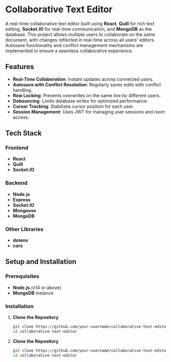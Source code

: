 # Collaborative Text Editor

A real-time collaborative text editor built using **React**, **Quill** for rich text editing, **Socket.IO** for real-time communication, and **MongoDB** as the database. This project allows multiple users to collaborate on the same document, with changes reflected in real-time across all users' editors. Autosave functionality and conflict management mechanisms are implemented to ensure a seamless collaborative experience.

## Features

- **Real-Time Collaboration**: Instant updates across connected users.
- **Autosave with Conflict Resolution**: Regularly saves edits with conflict handling.
- **Row Locking**: Prevents overwrites on the same line by different users.
- **Debouncing**: Limits database writes for optimized performance.
- **Cursor Tracking**: Stabilizes cursor position for each user.
- **Session Management**: Uses JWT for managing user sessions and room access.

## Tech Stack

### Frontend
- **React**
- **Quill**
- **Socket.IO**

### Backend
- **Node.js**
- **Express**
- **Socket.IO**
- **Mongoose**
- **MongoDB**

### Other Libraries
- **dotenv**
- **cors**

## Setup and Installation

### Prerequisites
- **Node.js** (v14 or above)
- **MongoDB** instance

### Installation

1. **Clone the Repository**

   ```bash
   git clone https://github.com/your-username/collaborative-text-editor.git
   cd collaborative-text-editor
   
1. **Clone the Repository**
   ```bash
   git clone https://github.com/your-username/collaborative-text-editor.git
   cd collaborative-text-editor
    

